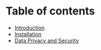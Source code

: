 # Table of contents

* [Introduction](README.md)
* [Installation](installation.md)
* [Data Privacy and Security](data-privacy-and-security.md)
